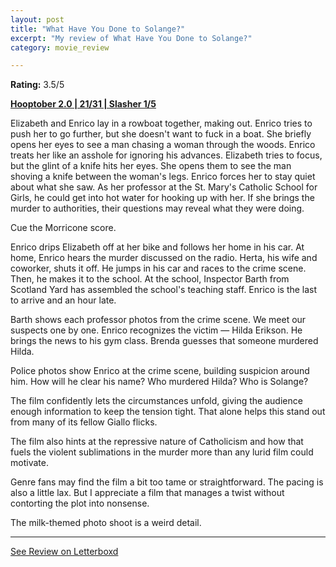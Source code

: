 ```yaml
---
layout: post
title: "What Have You Done to Solange?"
excerpt: "My review of What Have You Done to Solange?"
category: movie_review

---
```


**Rating:** 3.5/5

<b><a href="https://boxd.it/pRPis/detail" title="Hooptober 2.0 | 21/31 | Slasher 1/5">Hooptober 2.0 | 21/31 | Slasher 1/5</a></b>

Elizabeth and Enrico lay in a rowboat together,  making out. Enrico tries to push her to go further, but she doesn't want to fuck in a boat. She briefly opens her eyes to see a man chasing a woman through the woods. Enrico treats her like an asshole for ignoring his advances. Elizabeth tries to focus, but the glint of a knife hits her eyes. She opens them to see the man shoving a knife between the woman's legs. Enrico forces her to stay quiet about what she saw. As her professor at the St. Mary's Catholic School for Girls, he could get into hot water for hooking up with her. If she brings the murder to authorities, their questions may reveal what they were doing.

Cue the Morricone score.

Enrico drips Elizabeth off at her bike and follows her home in his car. At home, Enrico hears the murder discussed on the radio. Herta, his wife and coworker, shuts it off. He jumps in his car and races to the crime scene. Then, he makes it to the school. At the school, Inspector Barth from Scotland Yard has assembled the school's teaching staff. Enrico is the last to arrive and an hour late.

Barth shows each professor photos from the crime scene. We meet our suspects one by one. Enrico recognizes the victim — Hilda Erikson. He brings the news to his gym class. Brenda guesses that someone murdered Hilda.

Police photos show Enrico at the crime scene, building suspicion around him. How will he clear his name? Who murdered Hilda? Who is Solange?

The film confidently lets the circumstances unfold, giving the audience enough information to keep the tension tight. That alone helps this stand out from many of its fellow Giallo flicks.

The film also hints at the repressive nature of Catholicism and how that fuels the violent sublimations in the murder more than any lurid film could motivate.

Genre fans may find the film a bit too tame or straightforward. The pacing is also a little lax. But I appreciate a film that manages a twist without contorting the plot into nonsense.

The milk-themed photo shoot is a weird detail.

<hr>

[See Review on Letterboxd](https://boxd.it/6VBS0p)
